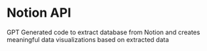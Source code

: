 # Notion API 
GPT Generated code to extract database from Notion and creates meaningful data visualizations based on extracted data 
